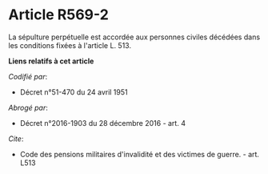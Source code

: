 # Article R569-2

La sépulture perpétuelle est accordée aux personnes civiles décédées dans les conditions fixées à l'article L. 513.

**Liens relatifs à cet article**

_Codifié par_:

  - Décret n°51-470 du 24 avril 1951

_Abrogé par_:

  - Décret n°2016-1903 du 28 décembre 2016 - art. 4

_Cite_:

  - Code des pensions militaires d'invalidité et des victimes de guerre. - art. L513
